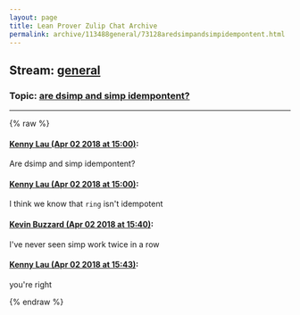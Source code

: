```yaml
---
layout: page
title: Lean Prover Zulip Chat Archive 
permalink: archive/113488general/73128aredsimpandsimpidempontent.html
---
```


## Stream: [general](index.html)
### Topic: [are dsimp and simp idempontent?](73128aredsimpandsimpidempontent.html)

---


{% raw %}
#### [ Kenny Lau (Apr 02 2018 at 15:00)](https://leanprover.zulipchat.com/#narrow/stream/113488-general/topic/are%20dsimp%20and%20simp%20idempontent%3F/near/124526028):
<p>Are dsimp and simp idempontent?</p>

#### [ Kenny Lau (Apr 02 2018 at 15:00)](https://leanprover.zulipchat.com/#narrow/stream/113488-general/topic/are%20dsimp%20and%20simp%20idempontent%3F/near/124526032):
<p>I think we know that <code>ring</code> isn't idempotent</p>

#### [ Kevin Buzzard (Apr 02 2018 at 15:40)](https://leanprover.zulipchat.com/#narrow/stream/113488-general/topic/are%20dsimp%20and%20simp%20idempontent%3F/near/124527307):
<p>I've never seen simp work twice in a row</p>

#### [ Kenny Lau (Apr 02 2018 at 15:43)](https://leanprover.zulipchat.com/#narrow/stream/113488-general/topic/are%20dsimp%20and%20simp%20idempontent%3F/near/124527378):
<p>you're right</p>


{% endraw %}
